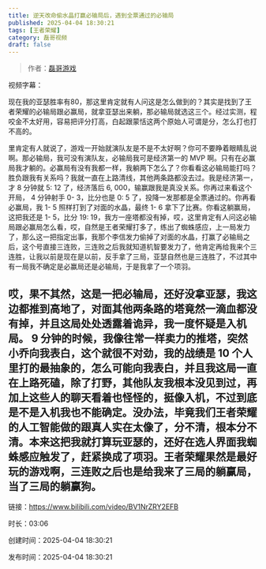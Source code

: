```yaml
---
title: 逆天改命偷水晶打赢必输局后，遇到全票通过的必输局
published: 2025-04-04 18:30:21
tags: [王者荣耀]
category: 磊哥视频
draft: false
---
```



> 作者：[磊哥游戏](https://space.bilibili.com/268941858?spm_id_from=333.788.upinfo.head.click)

视频字幕：

现在我的亚瑟胜率有80，那这里肯定就有人问这是怎么做到的？其实是找到了王者荣耀的必输局跟必赢局，就拿亚瑟出来躺，那必输局就选这三个。经过实测，程咬金不太好用，容易把评分打高，白起跟蒙恬这两个原始人可谓是分，怎么打也打不高的。

里肯定有人就说了，游戏一开始就演队友是不是不太好啊？你可不要睁着眼睛乱说啊。那必输局，我可没有演队友，必输局我可是经济第一的 MVP 啊。只有在必赢局我才躺的。必赢局有没有我都一样，我躺两下怎么了？你看看这必输局能打吗？胜负跟我有关系吗？我就一直在上路清线，其他两条路都没去过。我是经济第一，才 8 分钟就 5: 12 了，经济落后 6, 000，输赢跟我是真没关系。你再过来看这个开局， 4 分钟射手 0- 3，比分也是 0: 5 了，投降一发那都是全票通过的。你再看必赢局，我 1- 5 照样打到了对面的水晶，最终 1- 6 拿下了比赛。你看这躺赢局，这把我还是 1- 5，比分 19: 19，我方一座塔都没有掉，哎，这里肯定有人问这必输局跟必赢局怎么看，哎，自然是王者荣耀打多了，练出了蜘蛛感应，上一局发力了，那么这一把指定出事，我那个李信发力偷掉了对面的水晶，打赢了必输局之后，这个号直接三连败，三连败之后我就知道机智要发力了，他肯定再给我来个三连胜，让我以前是现在是以前，反手拿了三局，亚瑟自然也是三连胜了，不过其中有一局我不确定是必赢局还是必输局，于是我拿了一个项羽。

哎，果不其然，这是一把必输局，还好没拿亚瑟，我这边都推到高地了，对面其他两条路的塔竟然一滴血都没有掉，并且这局处处透露着诡异，我一度怀疑是入机局。 9 分钟的时候，我像往常一样卖力的推塔，突然小乔向我表白，这个就很不对劲，我的战绩是 10 个人里打的最抽象的，怎么可能向我表白，并且我这局一直在上路死磕，除了打野，其他队友我根本没见到过，再加上这些人的聊天看着也怪怪的，挺像入机，不过到底是不是入机我也不能确定。没办法，毕竟我们王者荣耀的人工智能做的跟真人实在太像了，分不清，根本分不清。本来这把我就打算玩亚瑟的，还好在选人界面我蜘蛛感应触发了，赶紧换成了项羽。王者荣耀果然是最好玩的游戏啊，三连败之后也是给我来了三局的躺赢局，当了三局的躺赢狗。
---


链接：https://www.bilibili.com/video/BV1NrZRY2EFB



时长：03:06

创建时间：2025-04-04 18:30:21

发布时间：2025-04-04 18:30:21
